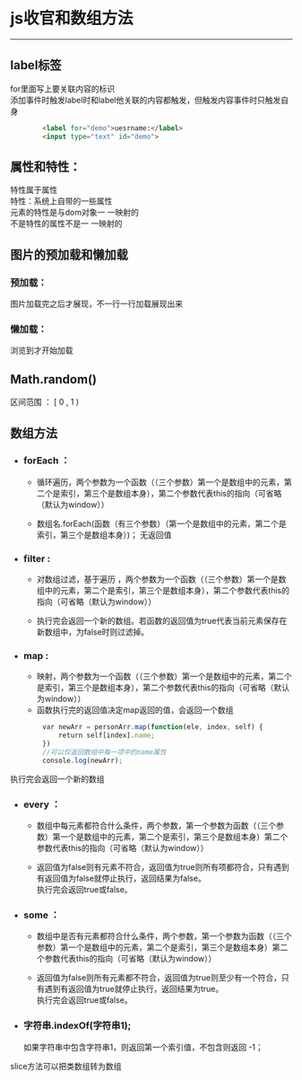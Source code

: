 # js收官和数组方法
----------

## label标签

for里面写上要关联内容的标识  
添加事件时触发label时和label他关联的内容都触发，但触发内容事件时只触发自身

```html
        <label for="demo">uesrname:</label>
        <input type="text" id="demo">
```

## 属性和特性：
特性属于属性  
特性：系统上自带的一些属性  
元素的特性是与dom对象一 一映射的  
不是特性的属性不是一 一映射的

## 图片的预加载和懒加载
### 预加载：
图片加载完之后才展现，不一行一行加载展现出来
### 懒加载：
浏览到才开始加载


## Math.random()
区间范围 ： [ 0 , 1 )

## 数组方法

- ### forEach ： 
    - 循环遍历，两个参数为一个函数（（三个参数）第一个是数组中的元素，第二个是索引，第三个是数组本身），第二个参数代表this的指向（可省略（默认为window））

    - 数组名.forEach(函数（有三个参数）（第一个是数组中的元素，第二个是索引，第三个是数组本身）)； 
    无返回值

- ### filter : 
    - 对数组过滤，基于遍历 ，两个参数为一个函数（（三个参数）第一个是数组中的元素，第二个是索引，第三个是数组本身），第二个参数代表this的指向（可省略（默认为window））

    - 执行完会返回一个新的数组。若函数的返回值为true代表当前元素保存在新数组中，为false时则过滤掉。

- ### map : 
    - 映射，两个参数为一个函数（（三个参数）第一个是数组中的元素，第二个是索引，第三个是数组本身），第二个参数代表this的指向（可省略（默认为window））
    - 函数执行完的返回值决定map返回的值，会返回一个数组
```javascript
        var newArr = personArr.map(function(ele, index, self) {
            return self[index].name;
        })
        //可以仅返回数组中每一项中的name属性
        console.log(newArr);
```
执行完会返回一个新的数组

- ### every ： 
    - 数组中每元素都符合什么条件，两个参数，第一个参数为函数（（三个参数）第一个是数组中的元素，第二个是索引，第三个是数组本身）第二个参数代表this的指向（可省略（默认为window））

    - 返回值为false则有元素不符合，返回值为true则所有项都符合，只有遇到有返回值为false就停止执行，返回结果为false。  
    执行完会返回true或false。

- ### some ： 
    - 数组中是否有元素都符合什么条件，两个参数，第一个参数为函数（（三个参数）第一个是数组中的元素，第二个是索引，第三个是数组本身）第二个参数代表this的指向（可省略（默认为window））

    - 返回值为false则所有元素都不符合，返回值为true则至少有一个符合，只有遇到有返回值为true就停止执行，返回结果为true。   
    执行完会返回true或false。


- ### 字符串.indexOf(字符串1);
    如果字符串中包含字符串1，则返回第一个索引值，不包含则返回 -1；

slice方法可以把类数组转为数组
